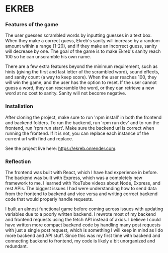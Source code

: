 # EKREB

### Features of the game

The user guesses scrambled words by inputting guesses in a text box. When they make a correct guess, Ekreb's sanity will increase by a random amount within a range (1-20), and if they make an incorrect guess, sanity will decrease by one. The goal of the game is to make Ekreb's sanity reach 100 so he can unscramble his own name.

There are a few extra features beyond the minimum requirement, such as hints (giving the first and last letter of the scrambled word), sound effects, and sanity count (a way to keep score). When the user reaches 100, they will win the game, and the user has the option to reset. If the user cannot guess a word, they can rescramble the word, or they can retrieve a new word at no cost to sanity. Sanity will not become negative.

### Installation

After cloning the project, make sure to run 'npm install' in both the frontend and backend folders. To run the backend, run 'rpm run dev' and to run the frontend, run 'rpm run start'. Make sure the backend url is correct when running the frontend. If it is not, you can replace each instance of the current url with find and replace.

See the project live here: https://ekreb.onrender.com.

### Reflection

The frontend was built with React, which I have had experience in before. The backend was built with Express, which was a completely new framework to me. I learned with YouTube videos about Node, Express, and rest APIs. The biggest issues I had were understanding how to send data from the frontend to backend and vice versa and writing correct backend code that would properly handle requests.

I built an almost functional game before coming across issues with updating variables due to a poorly written backend. I rewrote most of my backend and frontend requests using the fetch API instead of axios. I believe I could have written more compact backend code by handling many post requests with just a single post request, which is something I will keep in mind as I do more backend and API stuff. Since this was my first time with backend and connecting backend to frontend, my code is likely a bit unorganized and redundant.